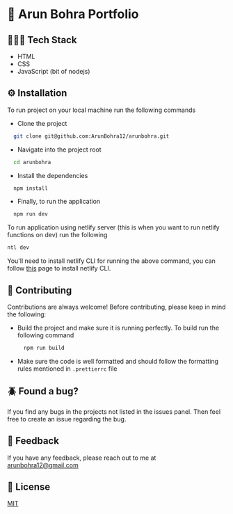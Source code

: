 # 🤖 Arun Bohra Portfolio

## 🧑🏼‍💻 Tech Stack

- HTML
- CSS
- JavaScript (bit of nodejs)

## ⚙️ Installation

To run project on your local machine run the following commands

- Clone the project

```bash
  git clone git@github.com:ArunBohra12/arunbohra.git
```

- Navigate into the project root

```bash
  cd arunbohra
```

- Install the dependencies

```bash
  npm install
```

- Finally, to run the application

```bash
  npm run dev
```

To run application using netlify server (this is when you want to run netlify functions on dev) run the following

```bash
ntl dev
```

You'll need to install netlify CLI for running the above command, you can follow [this](https://docs.netlify.com/cli/get-started/) page to install netlify CLI.

## 🛂 Contributing

Contributions are always welcome!
Before contributing, please keep in mind the following:

- Build the project and make sure it is running perfectly.
  To build run the following command
  ```bash
    npm run build
  ```
- Make sure the code is well formatted and should follow the formatting rules mentioned in `.prettierrc` file

## 🪲 Found a bug?

If you find any bugs in the projects not listed in the issues panel. Then feel free to create an issue regarding the bug.

## 🤖 Feedback

If you have any feedback, please reach out to me at arunbohra12@gmail.com

## 📝 License

[MIT](https://choosealicense.com/licenses/mit/)
